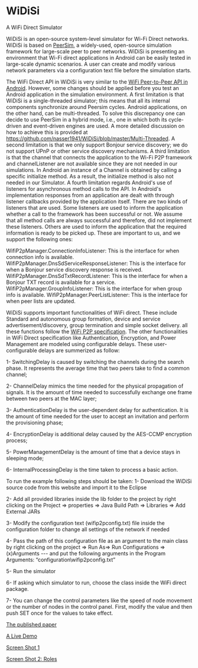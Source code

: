 # WiDiSi
A WiFi Direct Simulator

WiDiSi is an open-source system-level simulator for Wi-Fi Direct networks. WiDiSi is based on [PeerSim](http://peersim.sourceforge.net/), a widely-used, open-source simulation framework for large-scale peer to peer networks. WiDiSi is presenting an environment that Wi-Fi direct applications in Android can be easily tested in large-scale dynamic scenarios. A user can create and modify various network parameters via a configuration text file before the simulation starts. 

The WiFi Direct API in WiDiSi is very similar to the [WiFi Peer-to-Peer API in Android](http://developer.android.com/guide/topics/connectivity/wifip2p.html). However, some changes should be applied before you test an Android application in the simulation environment. A first limitation is that WiDiSi is a single-threaded simulator; this means that all its internal components synchronize around Peersim cycles. Android applications, on the other hand, can be multi-threaded. To solve this discrepancy one can decide to use PeerSim in a hybrid mode, i.e., one in which both its cycle-driven and event-driven engines are used. A more detailed discussion on how to achieve this is provided at https://github.com/nasser1941/WiDiSi/blob/master/Multi-Threaded. A second limitation is that we only support Bonjour service discovery; we do not support UPnP or other service discovery mechanisms. A third limitation is that the channel that connects the application to the Wi-Fi P2P framework and channelListener are not available since they are not needed in our simulations. In Android an instance of a Channel is obtained by calling a specific initialize method. As a result, the initialize method is also not needed in our Simulator. A fourth limitation regards Android's use of listeners for asynchronous method calls to the API. In Android's implementation responses from an application are dealt with through listener callbacks provided by the application itself. There are two kinds of listeners that are used. Some listeners are used to inform the application whether a call to the framework has been successful or not. We assume that all method calls are always successful and therefore, did not implement these listeners. Others are used to inform the application that the required information is ready to be picked up. These are important to us, and we support the following ones:

WifiP2pManager.ConnectionInfoListener: This is the interface for when connection info is available.
WifiP2pManager.DnsSdServiceResponseListener: This is the interface for when a Bonjour service discovery response is received.
WifiP2pManager.DnsSdTxtRecordListener: This is the interface for when a Bonjour TXT record is available for a service.
WifiP2pManager.GroupInfoListener: This is the interface for when group info is available.
WifiP2pManager.PeerListListener: This is the interface for when peer lists are updated.

WiDiSi supports important functionalities of WiFi direct. These include Standard and autonomous group formation, device and service advertisement/discovery, group termination and simple socket delivery. all these functions follow the [WiFi P2P specification]( https://www.wi-fi.org/discover-wi-fi/specifications).
The other functionalities in WiFi Direct specification like Authentication, Encryption, and Power Management are modeled using configurable delays. These user-configurable delays are summerized as follow:

1- SwitchingDelay is caused by switching the channels during the search phase. It represents the average time that two peers take to find a common channel;

2- ChannelDelay mimics the time needed for the physical propagation of signals. It is the amount of time needed to successfully exchange one frame between two peers at the MAC layer;

3- AuthenticationDelay is the user-dependent delay for authentication. It is the amount of time needed for the user to accept an invitation and perform the provisioning phase;

4- EncryptionDelay is additional delay caused by the AES-CCMP encryption process;

5- PowerManagementDelay is the amount of time that a device stays in sleeping mode;

6- InternalProcessingDelay is the time taken to process a basic action.  

To run the example following steps should be taken:
1-	Download the WiDiSi source code from this website and import it to the Eclipse

2-	Add all provided libraries inside the lib folder to the project by right clicking on the Project => properties => Java Build Path => Libraries => Add External JARs

3-	Modify the configuration text (wifip2pconfig.txt) file inside the configuration folder to change all settings of the network if needed

4-	Pass the path of this configuration file as an argument to the main class by right clicking on the project => Run As=> Run Configurations => (x)Arguments --- and put the following arguments in the Program Arguments: “configuration\\wifip2pconfig.txt” 

5-	Run the simulator

6-	If asking which simulator to run, choose the class inside the WiFi direct package.

7- You can change the control parameters like the speed of node movement or the number of nodes in the control panel. First, modify the value and then push SET once for the values to take effect.

[The published paper](http://ieeexplore.ieee.org/document/7565169/)

[A Live Demo](https://github.com/nasser1941/WiDiSi/blob/master/doc/01.avi)

[Screen Shot 1](https://github.com/nasser1941/WiDiSi/blob/master/shoppingMall.png)

[Screen Shot 2: Roles](https://github.com/nasser1941/WiDiSi/blob/master/doc/vis.png)
